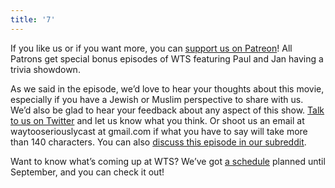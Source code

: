 ```yaml
---
title: '7'
---
```


If you like us or if you want more, you can [support us on Patreon](https://www.patreon.com/clockworkscast)! All Patrons get special bonus episodes of WTS featuring Paul and Jan having a trivia showdown. 

As we said in the episode, we’d love to hear your thoughts about this movie, especially if you have a Jewish or Muslim perspective to share with us. We’d also be glad to hear your feedback about any aspect of this show. [Talk to us on Twitter](http://www.twitter.com/wtscast) and let us know what you think. Or shoot us an email at waytooseriouslycast at gmail.com if what you have to say will take more than 140 characters. You can also [discuss this episode in our subreddit](#).

Want to know what’s coming up at WTS? We’ve got [a schedule](https://docs.google.com/document/d/1f6fvTgbzQOCUD_potL6mWClmSC3D2cOBgKz36OwSC68/edit?usp=sharing) planned until September, and you can check it out!

